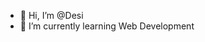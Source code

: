 - 👋 Hi, I’m @Desi
- 🌱 I’m currently learning Web Development 


<!---
DesislavaS90/DesislavaS90 is a ✨ special ✨ repository because its `README.md` (this file) appears on your GitHub profile.
You can click the Preview link to take a look at your changes.
--->
